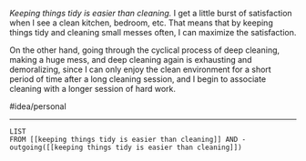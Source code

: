 *Keeping things tidy is easier than cleaning.* I get a little burst of satisfaction when I see a clean kitchen, bedroom, etc. That means that by keeping things tidy and cleaning small messes often, I can maximize the satisfaction. 

On the other hand, going through the cyclical process of deep cleaning, making a huge mess, and deep cleaning again is exhausting and demoralizing, since I can only enjoy the clean environment for a short period of time after a long cleaning session, and I begin to associate cleaning with a longer session of hard work. 

#idea/personal 

---
```dataview
LIST
FROM [[keeping things tidy is easier than cleaning]] AND -outgoing([[keeping things tidy is easier than cleaning]])
```